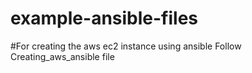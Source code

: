 # example-ansible-files

#For creating the aws ec2 instance using ansible Follow Creating_aws_ansible file
